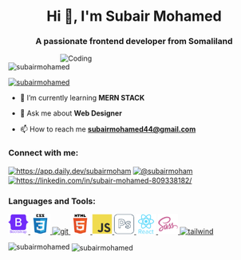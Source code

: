 <h1 align="center">Hi 👋, I'm Subair Mohamed</h1>
<h3 align="center">A passionate frontend developer from Somaliland</h3>
<img align="right" alt="Coding" width="400" src="[avater](https://github.com/SubairMohamed/SubairMohamed/blob/main/avater.png)"/>
<p align="left"> <img src="https://komarev.com/ghpvc/?username=subairmohamed&label=Profile%20views&color=0e75b6&style=flat" alt="subairmohamed" /> </p>

<p align="left"> <a href="https://github.com/ryo-ma/github-profile-trophy"><img src="https://github-profile-trophy.vercel.app/?username=subairmohamed" alt="subairmohamed" /></a> </p>

- 🌱 I’m currently learning **MERN STACK**

- 💬 Ask me about **Web Designer**

- 📫 How to reach me **subairmohamed44@gmail.com**

<h3 align="left">Connect with me:</h3>
<p align="left">
<a href="https://dev.to/https://app.daily.dev/subairmoham" target="blank"><img align="center" src="https://raw.githubusercontent.com/rahuldkjain/github-profile-readme-generator/master/src/images/icons/Social/devto.svg" alt="https://app.daily.dev/subairmoham" height="30" width="40" /></a>
<a href="https://twitter.com/@subairmoham" target="blank"><img align="center" src="https://raw.githubusercontent.com/rahuldkjain/github-profile-readme-generator/master/src/images/icons/Social/twitter.svg" alt="@subairmoham" height="30" width="40" /></a>
<a href="https://linkedin.com/in/https://linkedin.com/in/subair-mohamed-809338182/" target="blank"><img align="center" src="https://raw.githubusercontent.com/rahuldkjain/github-profile-readme-generator/master/src/images/icons/Social/linked-in-alt.svg" alt="https://linkedin.com/in/subair-mohamed-809338182/" height="30" width="40" /></a>
</p>

<h3 align="left">Languages and Tools:</h3>
<p align="left"> <a href="https://getbootstrap.com" target="_blank" rel="noreferrer"> <img src="https://raw.githubusercontent.com/devicons/devicon/master/icons/bootstrap/bootstrap-plain-wordmark.svg" alt="bootstrap" width="40" height="40"/> </a> <a href="https://www.w3schools.com/css/" target="_blank" rel="noreferrer"> <img src="https://raw.githubusercontent.com/devicons/devicon/master/icons/css3/css3-original-wordmark.svg" alt="css3" width="40" height="40"/> </a> <a href="https://git-scm.com/" target="_blank" rel="noreferrer"> <img src="https://www.vectorlogo.zone/logos/git-scm/git-scm-icon.svg" alt="git" width="40" height="40"/> </a> <a href="https://www.w3.org/html/" target="_blank" rel="noreferrer"> <img src="https://raw.githubusercontent.com/devicons/devicon/master/icons/html5/html5-original-wordmark.svg" alt="html5" width="40" height="40"/> </a> <a href="https://developer.mozilla.org/en-US/docs/Web/JavaScript" target="_blank" rel="noreferrer"> <img src="https://raw.githubusercontent.com/devicons/devicon/master/icons/javascript/javascript-original.svg" alt="javascript" width="40" height="40"/> </a> <a href="https://www.photoshop.com/en" target="_blank" rel="noreferrer"> <img src="https://raw.githubusercontent.com/devicons/devicon/master/icons/photoshop/photoshop-line.svg" alt="photoshop" width="40" height="40"/> </a> <a href="https://reactjs.org/" target="_blank" rel="noreferrer"> <img src="https://raw.githubusercontent.com/devicons/devicon/master/icons/react/react-original-wordmark.svg" alt="react" width="40" height="40"/> </a> <a href="https://sass-lang.com" target="_blank" rel="noreferrer"> <img src="https://raw.githubusercontent.com/devicons/devicon/master/icons/sass/sass-original.svg" alt="sass" width="40" height="40"/> </a> <a href="https://tailwindcss.com/" target="_blank" rel="noreferrer"> <img src="https://www.vectorlogo.zone/logos/tailwindcss/tailwindcss-icon.svg" alt="tailwind" width="40" height="40"/> </a> </p>

<p><img align="left" src="https://github-readme-stats.vercel.app/api/top-langs?username=subairmohamed&show_icons=true&locale=en&layout=compact" alt="subairmohamed" /></p>

<p>&nbsp;<img align="center" src="https://github-readme-stats.vercel.app/api?username=subairmohamed&show_icons=true&locale=en" alt="subairmohamed" /></p>
